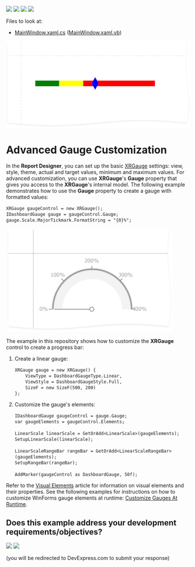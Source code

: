 <!-- default badges list -->
![](https://img.shields.io/endpoint?url=https://codecentral.devexpress.com/api/v1/VersionRange/315547201/20.2.2%2B)
[![](https://img.shields.io/badge/Open_in_DevExpress_Support_Center-FF7200?style=flat-square&logo=DevExpress&logoColor=white)](https://supportcenter.devexpress.com/ticket/details/T951947)
[![](https://img.shields.io/badge/📖_How_to_use_DevExpress_Examples-e9f6fc?style=flat-square)](https://docs.devexpress.com/GeneralInformation/403183)
[![](https://img.shields.io/badge/💬_Leave_Feedback-feecdd?style=flat-square)](#does-this-example-address-your-development-requirementsobjectives)
<!-- default badges end -->
Files to look at:

* [MainWindow.xaml.cs](https://github.com/DevExpress-Examples/Reporting-Advanced-Gauge-Customization/blob/2020.2/CS/MainWindow.xaml.cs) ([MainWindow.xaml.vb](https://github.com/DevExpress-Examples/Reporting-Advanced-Gauge-Customization/blob/2020.2/VB/MainWindow.xaml.vb))

![](https://raw.githubusercontent.com/DevExpress-Examples/Reporting-Advanced-Gauge-Customization/2020.2/CS/gauge-progress-bar.png)

# Advanced Gauge Customization

In the **Report Designer**, you can set up the basic [XRGauge](https://docs.devexpress.com/XtraReports/DevExpress.XtraReports.UI.XRGauge)
settings: view, style, theme, actual and target values, minimum and maximum values. For advanced customization, you can use **XRGauge**'s
**Gauge** property that gives you access to the **XRGauge**'s internal model. The following example demonstrates how to use the **Gauge** property
to create a gauge with formatted values:

```
XRGauge gaugeControl = new XRGauge();
IDashboardGauge gauge = gaugeControl.Gauge;
gauge.Scale.MajorTickmark.FormatString = "{0}%";
```

![](https://raw.githubusercontent.com/DevExpress-Examples/Reporting-Advanced-Gauge-Customization/2020.2/CS/create-gauge-in-code-example-2.png)

The example in this repository shows how to customize the **XRGauge** control to create a progress bar:

1. Create a linear gauge:
    ```
    XRGauge gauge = new XRGauge() {
        ViewType = DashboardGaugeType.Linear,
        ViewStyle = DashboardGaugeStyle.Full,
        SizeF = new SizeF(500, 200)
    };
    ```
2. Customize the gauge's elements:
    ```
    IDashboardGauge gaugeControl = gauge.Gauge;
    var gaugeElements = gaugeControl.Elements;

    LinearScale linearScale = GetOrAdd<LinearScale>(gaugeElements);
    SetupLinearScale(linearScale);

    LinearScaleRangeBar rangeBar = GetOrAdd<LinearScaleRangeBar>(gaugeElements);
    SetupRangeBar(rangeBar);

    AddMarker(gaugeControl as DashboardGauge, 50f);
    ```
Refer to the [Visual Elements](https://docs.devexpress.com/WindowsForms/18208/controls-and-libraries/gauges/concepts/visual-elements?p=netframework)
article for information on visual elements and their properties. See the following examples for instructions on how to customize WinForms gauge elements at runtime:
[Customize Gauges At Runtime](https://docs.devexpress.com/WindowsForms/18249/controls-and-libraries/gauges/examples#at-runtime).
<!-- feedback -->
## Does this example address your development requirements/objectives?

[<img src="https://www.devexpress.com/support/examples/i/yes-button.svg"/>](https://www.devexpress.com/support/examples/survey.xml?utm_source=github&utm_campaign=reporting-wpf-advanced-gauge-customization&~~~was_helpful=yes) [<img src="https://www.devexpress.com/support/examples/i/no-button.svg"/>](https://www.devexpress.com/support/examples/survey.xml?utm_source=github&utm_campaign=reporting-wpf-advanced-gauge-customization&~~~was_helpful=no)

(you will be redirected to DevExpress.com to submit your response)
<!-- feedback end -->
